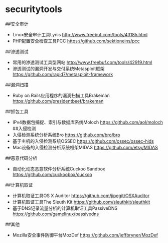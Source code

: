 securitytools
=============
##安全审计
* Linux安全审计工具Lynis http://www.freebuf.com/tools/43185.html
* PHP配置安全检查工具PCC https://github.com/sektioneins/pcc

##渗透测试
* 常用的渗透测试工具型网站 http://www.freebuf.com/tools/42919.html
* 渗透测试的漏洞开发与交付系统Metasploit框架 https://github.com/rapid7/metasploit-framework

##漏洞扫描
* Ruby on Rails应用程序的漏洞扫描工具Brakeman https://github.com/presidentbeef/brakeman

##抓包工具
* IPv4数据包捕捉、索引与数据库系统Moloch https://github.com/aol/moloch
##入侵检测
* 入侵检测系统分析系统Bro https://github.com/bro/bro
* 基于主机的入侵检测系统OSSEC https://github.com/ossec/ossec-hids
* Mac设备的入侵检测分析系统框架MIDAS https://github.com/etsy/MIDAS

##恶意代码分析
* 自动化动态恶意软件分析系统Cuckoo Sandbox https://github.com/cuckoobox/cuckoo

##计算机取证
* 计算机取证工具OS X Auditor https://github.com/jipegit/OSXAuditor
* 计算机取证工具The Sleuth Kit https://github.com/sleuthkit/sleuthkit
* 基于DNS记录流量分析的计算机取证工具PassiveDNS https://github.com/gamelinux/passivedns

##其他
* Mozilla安全事件防御平台MozDef https://github.com/jeffbryner/MozDef



